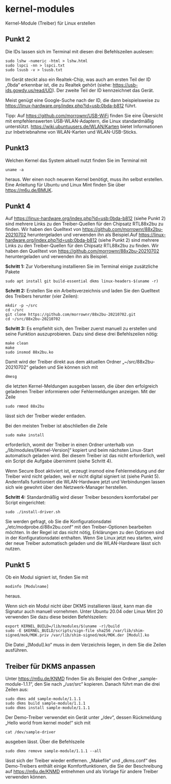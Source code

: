 # kernel-modules
Kernel-Module (Treiber) für Linux erstellen
## Punkt 2
Die IDs lassen sich im Terminal mit diesen drei Befehlszeilen auslesen:
```
sudo lshw -numeric -html > lshw.html
sudo lspci -nn > lspci.txt
sudo lsusb -v > lsusb.txt
```
Im Gerät steckt also ein Realtek-Chip, was auch am ersten Teil der ID „0bda“ erkennbar ist, die zu Realtek gehört (siehe: https://usb-ids.gowdy.us/read/UD). Der zweite Teil der ID kennzeichnet das Gerät.

Meist genügt eine Google-Suche nach der ID, die dann beispielsweise zu https://linux-hardware.org/index.php?id=usb:0bda-b812 führt. 

Tipp: Auf https://github.com/morrownr/USB-WiFi finden Sie eine Übersicht mit empfehlenswerten USB-WLAN-Adaptern, die Linux standardmäßig unterstützt. https://wiki.ubuntuusers.de/WLAN/Karten bietet Informationen zur Inbetriebnahme von WLAN-Karten und WLAN-USB-Sticks.

## Punkt3

Welchen Kernel das System aktuell nutzt finden Sie im Terminal mit
```
uname -a
```
heraus. 
Wer einen noch neueren Kernel benötigt, muss ihn selbst erstellen. Eine Anleitung für Ubuntu und Linux Mint finden Sie über https://m6u.de/BMUK.

## Punkt 4

Auf https://linux-hardware.org/index.php?id=usb:0bda-b812 (siehe Punkt 2) sind mehrere Links zu den Treiber-Quellen für den Chipsatz RTL88x2bu zu finden. Wir haben den Quelltext von https://github.com/morrownr/88x2bu-20210702 heruntergeladen und verwenden ihn als Beispiel.Auf https://linux-hardware.org/index.php?id=usb:0bda-b812 (siehe Punkt 2) sind mehrere Links zu den Treiber-Quellen für den Chipsatz RTL88x2bu zu finden. Wir haben den Quelltext von https://github.com/morrownr/88x2bu-20210702 heruntergeladen und verwenden ihn als Beispiel.

**Schritt 1:** Zur Vorbereitung installieren Sie im Terminal einige zusätzliche Pakete
```
sudo apt install git build-essential dkms linux-headers-$(uname -r) 
```
**Schritt 2:** Erstellen Sie ein Arbeitsverzeichnis und laden Sie den Quelltext des Treibers herunter (vier Zeilen):
```
mkdir -p ~/src
cd ~/src
git clone https://github.com/morrownr/88x2bu-20210702.git
cd ~/src/88x2bu-20210702
```
**Schritt 3:** Es empfiehlt sich, den Treiber zuerst manuell zu erstellen und seine Funktion auszuprobieren. Dazu sind diese drei Befehlszeilen nötig:
```
make clean
make
sudo insmod 88x2bu.ko
```
Damit wird der Treiber direkt aus dem aktuellen Ordner „~/src/88x2bu-20210702“ geladen und Sie können sich mit
```
dmesg
```
die letzten Kernel-Meldungen ausgeben lassen, die über den erfolgreich geladenen Treiber informieren oder Fehlermeldungen anzeigen. Mit der Zeile
```
sudo rmmod 88x2bu
```
lässt sich der Treiber wieder entladen.

Bei den meisten Treiber ist abschließen die Zeile
```
sudo make install
```
erforderlich, womit der Treiber in einen Ordner unterhalb von „/lib/modules/[Kernel-Version]“ kopiert und beim nächsten Linux-Start automatisch geladen wird. Bei diesem Treiber ist das nicht erforderlich, weil ein Script die Aufgabe übernimmt (siehe Schritt 4).

Wenn Secure Boot aktiviert ist, erzeugt insmod eine Fehlermeldung und der Treiber wird nicht geladen, weil er nicht digital signiert ist (siehe Punkt 5). Andernfalls funktioniert die WLAN-Hardware jetzt und Verbindungen lassen sich wie gewohnt über den Netzwerk-Manager herstellen.

**Schritt 4:** Standardmäßig wird dieser Treiber besonders komfortabel per Script eingerichtet:
```
sudo ./install-driver.sh
```
Sie werden gefragt, ob Sie die Konfigurationsdatei „/etc/modprobe.d/88x2bu.conf“ mit den Treiber-Optionen bearbeiten möchten. In der Regel ist das nicht nötig, Erklärungen zu den Optionen sind in der Konfigurationsdatei enthalten. Wenn Sie Linux jetzt neu starten, wird der neue Treiber automatisch geladen und die WLAN-Hardware lässt sich nutzen.

## Punkt 5
Ob ein Modul signiert ist, finden Sie mit
```
modinfo [Modulname]
```
heraus. 

Wenn sich ein Modul nicht über DKMS installieren lässt, kann man die Signatur auch manuell vornehmen. Unter Ubuntu 20.04 oder Linux Mint 20 verwenden Sie dazu diese beiden Befehlszeilen:
```
export KERNEL_BUILD=/lib/modules/$(uname -r)/build
sudo -E $KERNEL_BUILD/scripts/sign-file sha256 /var/lib/shim-signed/mok/MOK.priv /var/lib/shim-signed/mok/MOK.der [Modul].ko
```
Die Datei „[Modul].ko“ muss in dem Verzeichnis liegen, in dem Sie die Zeilen ausführen.

## Treiber für DKMS anpassen
Unter https://m6u.de/KNMD finden Sie als Beispiel den Ordner „sample-module-1.1.1“, den Sie nach „/usr/src“ kopieren. Danach führt man die drei Zeilen aus:
```
sudo dkms add sample-module/1.1.1
sudo dkms build sample-module/1.1.1
sudo dkms install sample-module/1.1.1
```
Der Demo-Treiber verwendet ein Gerät unter „/dev“, dessen Rückmeldung „Hello world from kernel mode!“ sich mit
```
cat /dev/sample-driver
```
ausgeben lässt. Über die Befehlszeile
```
sudo dkms remove sample-module/1.1.1 --all
```
lässt sich der Treiber wieder entfernen.
„Makefile“ und „dkms.conf“ des Demo-Treibers enthält einige Komfortfunktionen, die Sie der Beschreibung auf https://m6u.de/KNMD entnehmen und als Vorlage für andere Treiber verwenden können.
